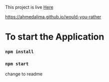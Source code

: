 This project is live <a href="https://ahmedalima.github.io/would-you-rather">
Here
</a>

https://ahmedalima.github.io/would-you-rather

# To start the Application

### `npm install`

### `npm start`

change to readme
